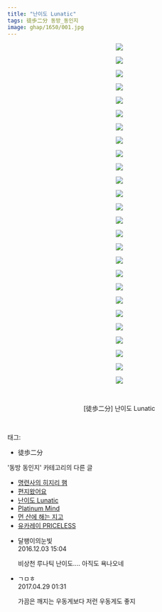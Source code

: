 ```yaml
---
title: "난이도 Lunatic"
tags: 徒歩二分 동방_동인지
image: ghap/1650/001.jpg
---
```

<div class="article">
<p style="text-align: center; clear: none; float: none;"><img src="{{ site.nasurl }}/ghap/1650/001.jpg"/></p>
<p style="text-align: center; clear: none; float: none;"><img src="{{ site.nasurl }}/ghap/1650/002.jpg"/></p>
<p style="text-align: center; clear: none; float: none;"><img src="{{ site.nasurl }}/ghap/1650/003.jpg"/></p>
<p style="text-align: center; clear: none; float: none;"><img src="{{ site.nasurl }}/ghap/1650/004.jpg"/></p>
<p style="text-align: center; clear: none; float: none;"><img src="{{ site.nasurl }}/ghap/1650/005.jpg"/></p>
<p style="text-align: center; clear: none; float: none;"><img src="{{ site.nasurl }}/ghap/1650/006.jpg"/></p>
<p style="text-align: center; clear: none; float: none;"><img src="{{ site.nasurl }}/ghap/1650/007.jpg"/></p>
<p style="text-align: center; clear: none; float: none;"><img src="{{ site.nasurl }}/ghap/1650/008.jpg"/></p>
<p style="text-align: center; clear: none; float: none;"><img src="{{ site.nasurl }}/ghap/1650/009.jpg"/></p>
<p style="text-align: center; clear: none; float: none;"><img src="{{ site.nasurl }}/ghap/1650/010.jpg"/></p>
<p style="text-align: center; clear: none; float: none;"><img src="{{ site.nasurl }}/ghap/1650/011.jpg"/></p>
<p style="text-align: center; clear: none; float: none;"><img src="{{ site.nasurl }}/ghap/1650/012.jpg"/></p>
<p style="text-align: center; clear: none; float: none;"><img src="{{ site.nasurl }}/ghap/1650/013.jpg"/></p>
<p style="text-align: center; clear: none; float: none;"><img src="{{ site.nasurl }}/ghap/1650/014.jpg"/></p>
<p style="text-align: center; clear: none; float: none;"><img src="{{ site.nasurl }}/ghap/1650/015.jpg"/></p>
<p style="text-align: center; clear: none; float: none;"><img src="{{ site.nasurl }}/ghap/1650/016.jpg"/></p>
<p style="text-align: center; clear: none; float: none;"><img src="{{ site.nasurl }}/ghap/1650/017.jpg"/></p>
<p style="text-align: center; clear: none; float: none;"><img src="{{ site.nasurl }}/ghap/1650/018.jpg"/></p>
<p style="text-align: center; clear: none; float: none;"><img src="{{ site.nasurl }}/ghap/1650/019.jpg"/></p>
<p style="text-align: center; clear: none; float: none;"><img src="{{ site.nasurl }}/ghap/1650/020.jpg"/></p>
<p style="text-align: center; clear: none; float: none;"><img src="{{ site.nasurl }}/ghap/1650/021.jpg"/></p>
<p style="text-align: center; clear: none; float: none;"><img src="{{ site.nasurl }}/ghap/1650/022.jpg"/></p>
<p style="text-align: center; clear: none; float: none;"><img src="{{ site.nasurl }}/ghap/1650/023.jpg"/></p>
<p style="text-align: center; clear: none; float: none;"><img src="{{ site.nasurl }}/ghap/1650/024.jpg"/></p>
<p style="text-align: center; clear: none; float: none;"><img src="{{ site.nasurl }}/ghap/1650/025.jpg"/></p>
<p style="text-align: center; clear: none; float: none;"><img src="{{ site.nasurl }}/ghap/1650/026.jpg"/></p>
<p style="text-align: center; clear: none; float: none;"><br/></p>
<p style="text-align: center; clear: none; float: none;">[徒歩二分] 난이도 Lunatic</p>
<p><br/></p>
</div><div class="tagTrail">
<p>태그: </p>
<ul>
<li>徒歩二分</li>
</ul>
</div><div class="another">
<p>'동방 동인지' 카테고리의 다른 글</p>
<ul>
<li><a href="/2016-08-17-ghap_1652">명련사의 히지리 햄</a></li>
<li><a href="/2016-08-17-ghap_1651">편지왔어요</a></li>
<li><a href="/2016-08-17-ghap_1650">난이도 Lunatic</a></li>
<li><a href="/2016-08-17-ghap_1648">Platinum Mind</a></li>
<li><a href="/2016-08-17-ghap_1647">먼 산에 해는 지고</a></li>
<li><a href="/2016-08-17-ghap_1642">유카레이 PRICELESS</a></li>
</ul>
</div><div class="cb_module cb_fluid">
<div class="cb_wrt cb_profile">
<div class="comment">
<ul>
<li class="cb_thumb_off" id="comment14862141">
<div class="cb_comment_area">
<div class="cb_info_area">
<div class="cb_section">
<span class="cb_nick_name">달팽이의눈빛</span>
</div>
<div class="cb_section">
<span class="cb_date">2016.12.03 15:04 </span>
</div>
</div>
<div class="cb_dsc_comment">
<p class="cb_dsc">
											비상천 루나틱 난이도.... 아직도 욕나오네 
										</p>
</div>
</div></li>
<li class="cb_thumb_off" id="comment14976821">
<div class="cb_comment_area">
<div class="cb_info_area">
<div class="cb_section">
<span class="cb_nick_name">ㄱㅁㅎ</span>
</div>
<div class="cb_section">
<span class="cb_date">2017.04.29 01:31 </span>
</div>
</div>
<div class="cb_dsc_comment">
<p class="cb_dsc">
											가끔은 깨지는 우동게보다 저런 우동게도 좋지
										</p>
</div>
</div></li>
</ul>
</div>
</div><!-- commentList close -->
</div>
<br/>
<p id="refer"></p>
<br/>

